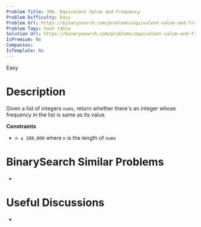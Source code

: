 ```yaml
---
Problem Title: 396. Equivalent Value and Frequency
Problem Difficulty: Easy
Problem Url: https://binarysearch.com/problems/equivalent-value-and-frequency/
Problem Tags: hash table
Solution Url: https://binarysearch.com/problems/equivalent-value-and-frequency/solutions/
IsPremium: No
Companies: 
IsTemplate: No
---
```


<span style="color: ;">Easy</span>

# Description

Given a list of integers `nums`, return whether there's an integer whose frequency in the list is same as its value.

**Constraints**
- `n ≤ 100,000` where `n` is the length of `nums`

# BinarySearch Similar Problems

- []()

# Useful Discussions

- []()
